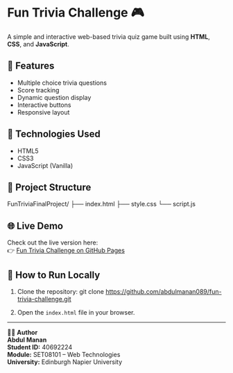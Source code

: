 # Fun Trivia Challenge 🎮

A simple and interactive web-based trivia quiz game built using **HTML**, **CSS**, and **JavaScript**.

## 🧠 Features

- Multiple choice trivia questions  
- Score tracking  
- Dynamic question display  
- Interactive buttons  
- Responsive layout  

## 🚀 Technologies Used

- HTML5  
- CSS3  
- JavaScript (Vanilla)  

## 📁 Project Structure

FunTriviaFinalProject/ ├── index.html ├── style.css └── script.js



## 🌐 Live Demo

Check out the live version here:  
👉 [Fun Trivia Challenge on GitHub Pages](https://abdulmanan089.github.io/fun-trivia-challenge/)

## 📄 How to Run Locally

1. Clone the repository:
git clone https://github.com/abdulmanan089/fun-trivia-challenge.git

2. Open the `index.html` file in your browser.

---

🙋‍♂️ **Author**  
**Abdul Manan**  
**Student ID:** 40692224  
**Module:** SET08101 – Web Technologies  
**University:** Edinburgh Napier University
